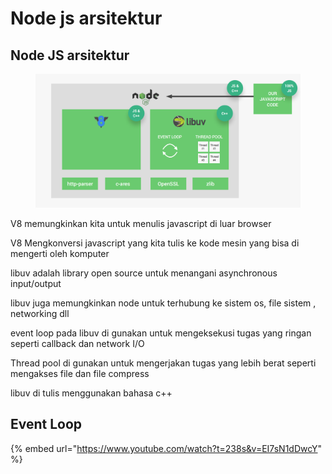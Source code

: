 # Node js arsitektur

## Node JS arsitektur

<figure><img src="../.gitbook/assets/image (10) (1).png" alt=""><figcaption></figcaption></figure>

V8 memungkinkan kita untuk menulis javascript di luar browser

V8 Mengkonversi javascript yang kita tulis ke kode mesin yang bisa di mengerti oleh komputer

libuv adalah library open source untuk menangani asynchronous input/output

libuv juga memungkinkan node untuk terhubung ke sistem os, file sistem , networking dll

event loop pada libuv di gunakan untuk mengeksekusi tugas yang ringan seperti callback dan network I/O

Thread pool di gunakan untuk mengerjakan tugas yang lebih berat seperti mengakses file dan file compress

libuv di tulis menggunakan bahasa c++



## Event Loop

{% embed url="https://www.youtube.com/watch?t=238s&v=EI7sN1dDwcY" %}
